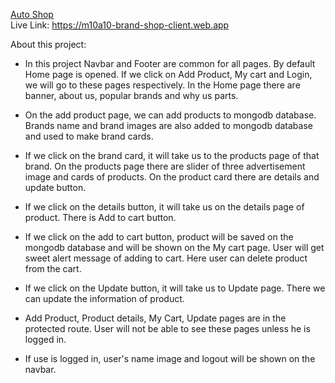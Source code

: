 
[Auto Shop](https://m10a10-brand-shop-client.web.app)
<br>
Live Link: https://m10a10-brand-shop-client.web.app


About this project:
* In this project Navbar and Footer are common for all pages. By default Home page is opened. If we click on Add Product, My cart and Login, we will go to these pages respectively. In the Home page there are banner, about us, popular brands and why us parts.

* On the add product page, we can add products to mongodb database. Brands name and brand images are also added to mongodb database and used to make brand cards.

* If we click on the brand card, it will take us to the products page of that brand. On the products page there are slider of three advertisement image and cards of products. On the product card there are details and update button.

* If we click on the details button, it will take us on the details page of product. There is Add to cart button. 

* If we click on the add to cart button, product will be saved on the mongodb database and will be shown on the My cart page. User will get sweet alert message of adding to cart. Here user can delete product from the cart.

* If we click on the Update button, it will take us to Update page. There we can update the information of product.

* Add Product, Product details, My Cart, Update pages are in the protected route. User will not be able to see these pages unless he is logged in.

* If use is logged in, user's name image and logout will be shown on the navbar.



